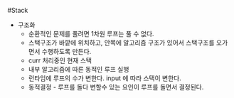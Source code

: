 #Stack
  - 구조화
    - 순환적인 문제를 풀려면 1차원 루프는 풀 수 없다.
    - 스택구조가 바깥에 위치하고, 안쪽에 알고리즘 구조가 있어서 스택구조를 오가면서 수행하도록 만든다.
    - curr 처리중인 현재 스택
    - 내부 알고리즘에 따른 동적인 루프 실행
    - 런타임에 루프의 수가 변한다. input 에 따라 스택이 변한다.
    - 동적결정 - 루프를 돌다 변할수 있는 요인이 루프를 돌면서 결정된다.